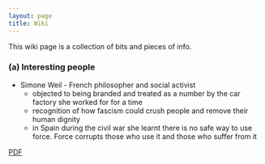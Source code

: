 ```yaml
---
layout: page
title: Wiki
---
```


This wiki page is a collection of bits and pieces of info.  
 

### (a) Interesting people
- Simone Weil - French philosopher and social activist
  - objected to being branded and treated as a number by the car factory she worked for for a time
  - recognition of how fascism could crush people and remove their human dignity
  - in Spain during the civil war she learnt there is no safe way to use force.  Force corrupts those who use it and those who suffer from it

<a href="/shiny-giggle/assets/patient-information-sheet-on-astrazeneca-covid-19-vaccine-and-thrombosis-with-thrombocytopenia-syndrome-tts.pdf" target="_blank">PDF </a>

<!--
☯

### (f) markdown

Syntax highlighted code block example
```markdown
blah blah blah
```

# Header 1
## Header 2
### Header 3

- Bulleted
- List

1. Numbered
2. List

**Bold** and _Italic_ and `Code` text

[Link](url) and ![Image](src)

-->
